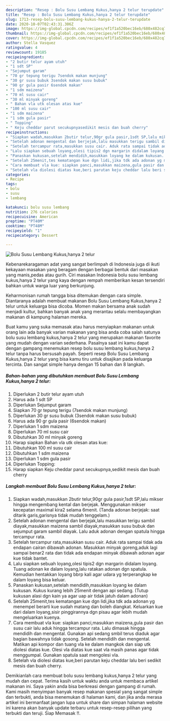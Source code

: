 ```yaml
---
description: "Resep : Bolu Susu Lembang Kukus,hanya 2 telur terupdate"
title: "Resep : Bolu Susu Lembang Kukus,hanya 2 telur terupdate"
slug: 1713-resep-bolu-susu-lembang-kukus-hanya-2-telur-terupdate
date: 2020-10-07T02:43:31.306Z
image: https://img-global.cpcdn.com/recipes/ef1f1a520bec16eb/680x482cq70/bolu-susu-lembang-kukushanya-2-telur-foto-resep-utama.jpg
thumbnail: https://img-global.cpcdn.com/recipes/ef1f1a520bec16eb/680x482cq70/bolu-susu-lembang-kukushanya-2-telur-foto-resep-utama.jpg
cover: https://img-global.cpcdn.com/recipes/ef1f1a520bec16eb/680x482cq70/bolu-susu-lembang-kukushanya-2-telur-foto-resep-utama.jpg
author: Stella Vasquez
ratingvalue: 4
reviewcount: 19185
recipeingredient:
- "2 butir telur ayam utuh"
- "1 sdt SP"
- "Sejumput garam"
- "70 gr tepung terigu 7sendok makan munjung"
- "30 gr susu bubuk 3sendok makan susu bubuk"
- "90 gr gula pasir 6sendok makan"
- "1 sdm maizena"
- "70 ml susu cair"
- "30 ml minyak goreng"
- " Bahan vla utk olesan atas kue"
- "100 ml susu cair"
- "1 sdm maizena"
- "1 sdm gula pasir"
- " Topping"
- " Keju cheddar parut secukupnyasedikit mesis dan buah cherry"
recipeinstructions:
- "Siapkan wadah,masukkan 2butir telur,90gr gula pasir,1sdt SP,lalu mikser hingga mengembang kental dan berjejak. Menggunakan mikser kecepatan maximal kira2 selama 6menit. (Tanda adonan berjejak: saat ditarik garis,garisnya tidak mudah tenggelam.)"
- "Setelah adonan mengental dan berjejak,lalu masukkan terigu sambil diayak,masukkan maizena sambil diayak,masukkan susu bubuk dan sejumput garam sambil diayak. Lalu aduk adonan dengan spatula hingga tercampur rata."
- "Setelah tercampur rata,masukkan susu cair. Aduk rata sampai tidak ada endapan cairan dibawah adonan. Masukkan minyak goreng,aduk lagi sampai benar2 rata dan tidak ada endapan minyak dibawah adonan agar kue tidak bantet."
- "Lalu siapkan sebuah loyang,olesi tipis2 dgn margarin didalam loyang. Tuang adonan ke dalam loyang,lalu ratakan adonan dgn spatula. Kemudian hentakkan loyang bbrp kali agar udara yg terperangkap ke dalam loyang bisa keluar."
- "Panaskan kukusan,setelah mendidih,masukkan loyang ke dalam kukusan. Kukus kurang lebih 25menit dengan api sedang. (Tutup kukusan alasi dgn kain ya agar uap air tidak jatuh dalam adonan)"
- "Setelah 25menit,tes kematangan kue dgn lidi,jika tdk ada adonan yg menempel berarti kue sudah matang dan boleh diangkat. Keluarkan kue dari dalam loyang,sisir pinggirannya dgn pisau agar lebih mudah mengeluarkan kuenya."
- "Cara membuat vla kue: siapkan panci,masukkan maizena,gula pasir dan susu cair lalu aduk hingga tercampur rata. Lalu dimasak hingga mendidih dan mengental. Gunakan api sedang smbil terus diaduk agar bagian bawahnya tidak gosong. Setelah mendidih dan mengental. Matikan api kompor dan tuang vla ke dalam mangkok dan siap utk diolesi diatas kue. Olesi vla diatas kue saat vla masih panas agar tidak menggumpal. Gunakan spatula saat mengolesi vla."
- "Setelah vla diolesi diatas kue,beri parutan keju cheddar lalu beri sedikit mesis dan buah cherry."
categories:
- Recipe
tags:
- bolu
- susu
- lembang

katakunci: bolu susu lembang 
nutrition: 276 calories
recipecuisine: American
preptime: "PT40M"
cooktime: "PT48M"
recipeyield: "1"
recipecategory: Dessert

---
```



![Bolu Susu Lembang Kukus,hanya 2 telur](https://img-global.cpcdn.com/recipes/ef1f1a520bec16eb/680x482cq70/bolu-susu-lembang-kukushanya-2-telur-foto-resep-utama.jpg)

Kebenarekaragaman adat yang sangat berlimpah di Indonesia juga di ikuti kekayaan masakan yang beragam dengan berbagai bentuk dari masakan yang manis,pedas atau gurih. Ciri masakan Indonesia bolu susu lembang kukus,hanya 2 telur yang kaya dengan rempah memberikan kesan tersendiri bahkan untuk warga luar yang berkunjung.


Keharmonisan rumah tangga bisa ditemukan dengan cara simple. Diantaranya adalah membuat makanan Bolu Susu Lembang Kukus,hanya 2 telur untuk keluarga bisa dicoba. Momen makan bersama anak sudah menjadi kultur, bahkan banyak anak yang merantau selalu membayangkan makanan di kampung halaman mereka.



Buat kamu yang suka memasak atau harus menyiapkan makanan untuk orang lain ada banyak varian makanan yang bisa anda coba salah satunya bolu susu lembang kukus,hanya 2 telur yang merupakan makanan favorite yang mudah dengan varian sederhana. Pasalnya saat ini kamu dapat dengan gampang menemukan resep bolu susu lembang kukus,hanya 2 telur tanpa harus bersusah payah.
Seperti resep Bolu Susu Lembang Kukus,hanya 2 telur yang bisa kamu tiru untuk disajikan pada keluarga tercinta. Dan sangat simple hanya dengan 15 bahan dan 8 langkah.


<!--inarticleads1-->

##### Bahan-bahan yang dibutuhkan membuat Bolu Susu Lembang Kukus,hanya 2 telur:

1. Diperlukan 2 butir telur ayam utuh
1. Harus ada 1 sdt SP
1. Diperlukan Sejumput garam
1. Siapkan 70 gr tepung terigu (7sendok makan munjung)
1. Diperlukan 30 gr susu bubuk (3sendok makan susu bubuk)
1. Harus ada 90 gr gula pasir (6sendok makan)
1. Diperlukan 1 sdm maizena
1. Diperlukan 70 ml susu cair
1. Dibutuhkan 30 ml minyak goreng
1. Harap siapkan  Bahan vla utk olesan atas kue:
1. Dibutuhkan 100 ml susu cair
1. Dibutuhkan 1 sdm maizena
1. Diperlukan 1 sdm gula pasir
1. Diperlukan  Topping:
1. Harap siapkan  Keju cheddar parut secukupnya,sedikit mesis dan buah cherry




<!--inarticleads2-->

##### Langkah membuat  Bolu Susu Lembang Kukus,hanya 2 telur:

1. Siapkan wadah,masukkan 2butir telur,90gr gula pasir,1sdt SP,lalu mikser hingga mengembang kental dan berjejak. Menggunakan mikser kecepatan maximal kira2 selama 6menit. (Tanda adonan berjejak: saat ditarik garis,garisnya tidak mudah tenggelam.)
1. Setelah adonan mengental dan berjejak,lalu masukkan terigu sambil diayak,masukkan maizena sambil diayak,masukkan susu bubuk dan sejumput garam sambil diayak. Lalu aduk adonan dengan spatula hingga tercampur rata.
1. Setelah tercampur rata,masukkan susu cair. Aduk rata sampai tidak ada endapan cairan dibawah adonan. Masukkan minyak goreng,aduk lagi sampai benar2 rata dan tidak ada endapan minyak dibawah adonan agar kue tidak bantet.
1. Lalu siapkan sebuah loyang,olesi tipis2 dgn margarin didalam loyang. Tuang adonan ke dalam loyang,lalu ratakan adonan dgn spatula. Kemudian hentakkan loyang bbrp kali agar udara yg terperangkap ke dalam loyang bisa keluar.
1. Panaskan kukusan,setelah mendidih,masukkan loyang ke dalam kukusan. Kukus kurang lebih 25menit dengan api sedang. (Tutup kukusan alasi dgn kain ya agar uap air tidak jatuh dalam adonan)
1. Setelah 25menit,tes kematangan kue dgn lidi,jika tdk ada adonan yg menempel berarti kue sudah matang dan boleh diangkat. Keluarkan kue dari dalam loyang,sisir pinggirannya dgn pisau agar lebih mudah mengeluarkan kuenya.
1. Cara membuat vla kue: siapkan panci,masukkan maizena,gula pasir dan susu cair lalu aduk hingga tercampur rata. Lalu dimasak hingga mendidih dan mengental. Gunakan api sedang smbil terus diaduk agar bagian bawahnya tidak gosong. Setelah mendidih dan mengental. Matikan api kompor dan tuang vla ke dalam mangkok dan siap utk diolesi diatas kue. Olesi vla diatas kue saat vla masih panas agar tidak menggumpal. Gunakan spatula saat mengolesi vla.
1. Setelah vla diolesi diatas kue,beri parutan keju cheddar lalu beri sedikit mesis dan buah cherry.




Demikianlah cara membuat bolu susu lembang kukus,hanya 2 telur yang mudah dan cepat. Terima kasih untuk waktu anda untuk membaca artikel makanan ini. Saya yakin anda bisa berkreasi dengan gampang di rumah. Kami masih menyimpan banyak resep makanan spesial yang sangat simple dan terbukti, anda bisa menemukan di halaman kami, dan jika anda merasa artikel ini bermanfaat jangan lupa untuk share dan simpan halaman website ini karena akan banyak update terbaru untuk resep-resep pilihan yang terbukti dan teruji. Siap Memasak !!. 
